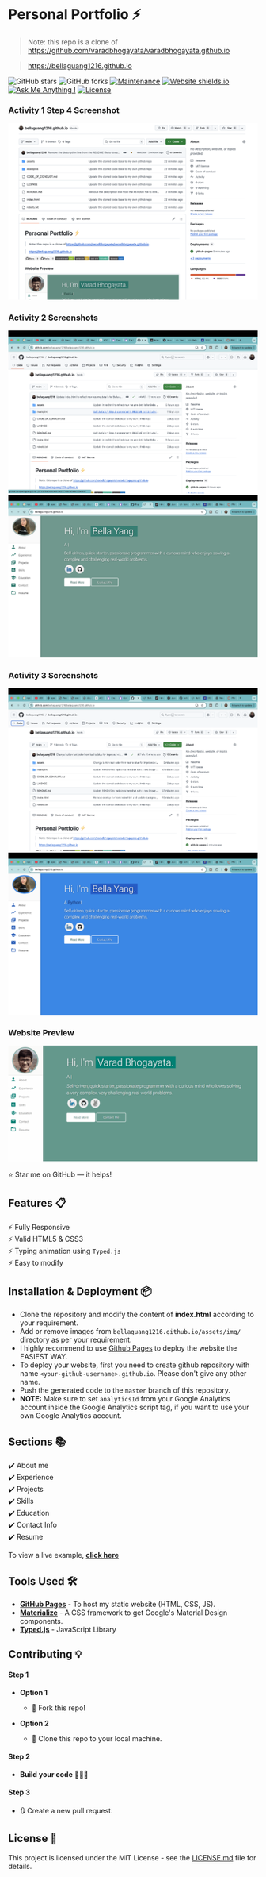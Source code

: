 # Personal Portfolio ⚡️ 
> Note: this repo is a clone of https://github.com/varadbhogayata/varadbhogayata.github.io 

> https://bellaguang1216.github.io

![GitHub stars](https://img.shields.io/github/stars/bellaguang1216/bellaguang1216.github.io) 
![GitHub forks](https://img.shields.io/github/forks/bellaguang1216/bellaguang1216.github.io)
[![Maintenance](https://img.shields.io/badge/maintained-yes-green.svg)](https://github.com/bellaguang1216/bellaguang1216.github.io/commits/master)
[![Website shields.io](https://img.shields.io/badge/website-up-yellow)](http://bellaguang1216.github.io/)
[![Ask Me Anything !](https://img.shields.io/badge/ask%20me-linkedin-1abc9c.svg)](https://www.linkedin.com/in/bellaguang1216/)
[![License](http://img.shields.io/:license-mit-blue.svg?style=flat-square)](http://badges.mit-license.org)

### Activity 1 Step 4 Screenshot
<p align="center"> 
  <kbd>
    <img src="examples/ssOfRepo.png">
  </kbd>
</p>

### Activity 2 Screenshots
<p align="center">
  <kbd><img src="examples/ssOfRepo2.png"></kbd>
  <kbd><img src="examples/ssOfSite2.png"></kbd>
</p>

### Activity 3 Screenshots
<p align="center"> 
   <kbd><img src="examples/ssOfRepo3.png"></kbd>
  <kbd><img src="examples/ssOfSite3.png"></kbd>
</p>

### Website Preview
<p align="center"> 
  <kbd>
    <a href="https://bellaguang1216.github.io" target="_blank"><img src="examples/preview.gif">
  </a>
  </kbd>
</p>

:star: Star me on GitHub — it helps!

## Features 📋
⚡️ Fully Responsive\
⚡️ Valid HTML5 & CSS3\
⚡️ Typing animation using `Typed.js`\
⚡️ Easy to modify

## Installation & Deployment 📦
- Clone the repository and modify the content of <b>index.html</b> according to your requirement.
- Add or remove images from `bellaguang1216.github.io/assets/img/` directory as per your requirement.
- I highly recommend to use [Github Pages](https://create-react-app.dev/docs/deployment/#github-pages) to deploy the website the EASIEST WAY.
- To deploy your website, first you need to create github repository with name `<your-github-username>.github.io`. Please don't give any other name.
- Push the generated code to the `master` branch of this repository.
- <b>NOTE:</b> Make sure to set `analyticsId` from your Google Analytics account inside the Google Analytics script tag, if you want to use your own Google Analytics account.

## Sections 📚
✔️ About me\
✔️ Experience\
✔️ Projects \
✔️ Skills \
✔️ Education\
✔️ Contact Info\
✔️ Resume

To view a live example, **[click here](https://bellaguang1216.github.io/)**

## Tools Used 🛠️
* [<b>GitHub Pages</b>](https://create-react-app.dev/docs/deployment/#github-pages) - To host my static website (HTML, CSS, JS).
* [<b>Materialize</b>](https://materializecss.com/) - A CSS framework to get Google's Material Design components.
* [<b>Typed.js</b>](https://mattboldt.com/demos/typed-js/) - JavaScript Library

## Contributing 💡
#### Step 1

- **Option 1**
    - 🍴 Fork this repo!

- **Option 2**
    - 👯 Clone this repo to your local machine.


#### Step 2

- **Build your code** 🔨🔨🔨

#### Step 3

- 🔃 Create a new pull request.

## License 📄
This project is licensed under the MIT License - see the [LICENSE.md](./LICENSE) file for details.
